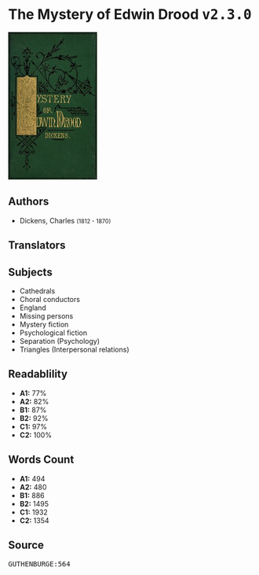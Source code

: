 # The Mystery of Edwin Drood <kbd>v2.3.0</kbd>

![](./cover.medium.jpg "")

## Authors


 - Dickens, Charles <small>(1812 - 1870)</small>

## Translators



## Subjects


 - Cathedrals
 - Choral conductors
 - England
 - Missing persons
 - Mystery fiction
 - Psychological fiction
 - Separation (Psychology)
 - Triangles (Interpersonal relations)

## Readablility


 - **A1:** 77%
 - **A2:** 82%
 - **B1:** 87%
 - **B2:** 92%
 - **C1:** 97%
 - **C2:** 100%

## Words Count


 - **A1:** 494
 - **A2:** 480
 - **B1:** 886
 - **B2:** 1495
 - **C1:** 1932
 - **C2:** 1354

## Source


<kbd>GUTHENBURGE:564</kbd>
